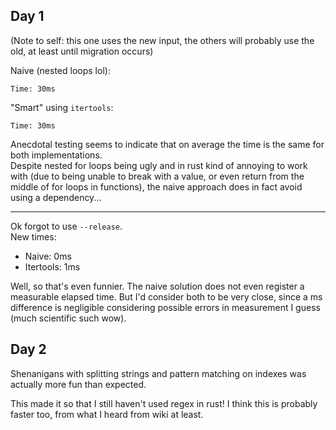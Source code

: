 ## Day 1

(Note to self: this one uses the new input, the others will probably use the old, at least until migration occurs)

Naive (nested loops lol):

```
Time: 30ms
```

"Smart" using `itertools`:

```
Time: 30ms
```

Anecdotal testing seems to indicate that on average the time is the same for both implementations.  
Despite nested for loops being ugly and in rust kind of annoying to work with (due to being unable to break with a value, or even return from the middle of for loops in functions), the naive approach does in fact avoid using a dependency...

---

Ok forgot to use `--release`.  
New times:
* Naive: 0ms
* Itertools: 1ms

Well, so that's even funnier. The naive solution does not even register a measurable elapsed time. But I'd consider both to be very close, since a ms difference is negligible considering possible errors in measurement I guess (much scientific such wow).

## Day 2

Shenanigans with splitting strings and pattern matching on indexes was actually more fun than expected.

This made it so that I still haven't used regex in rust! I think this is probably faster too, from what I heard from wiki at least.
